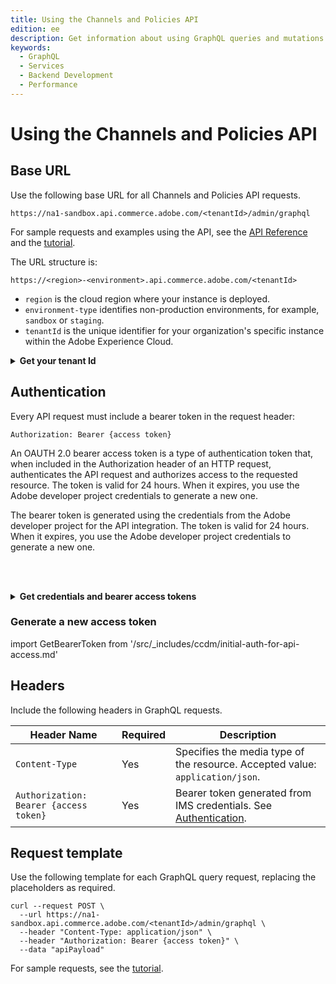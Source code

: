 ```yaml
---
title: Using the Channels and Policies API
edition: ee
description: Get information about using GraphQL queries and mutations to manage channels, policies, and configuration for search and recommendations capabilities.
keywords:
  - GraphQL
  - Services
  - Backend Development
  - Performance
---
```


# Using the Channels and Policies API

## Base URL

Use the following base URL for all Channels and Policies API requests.

`https://na1-sandbox.api.commerce.adobe.com/<tenantId>/admin/graphql`

<InlineAlert variant="info" slots="text"/>

For sample requests and examples using the API, see the [API Reference](api-reference.md) and the [tutorial](ccdm-use-case.md).

The URL structure is:

```https://<region>-<environment>.api.commerce.adobe.com/<tenantId>```

- `region` is the cloud region where your instance is deployed.
- `environment-type` identifies non-production environments, for example, `sandbox` or `staging`.
- `tenantId` is the unique identifier for your organization's specific instance within the Adobe Experience Cloud.

&NewLine; <!--Add space between the collapsible section and the previous paragraph-->

<details>
      <summary><b>Get your tenant Id</b></summary>

import GetTenantId from '/src/_includes/ccdm/get-tenant-id.md'

<GetTenantId />

</details>

## Authentication

Every API request must include a bearer token in the request header:

`Authorization: Bearer {access token}`

An OAUTH 2.0 bearer access token is a type of authentication token that, when included in the Authorization header of an HTTP request, authenticates the API request and authorizes access to the requested resource. The token is valid for 24 hours. When it expires, you use the Adobe developer project credentials to generate a new one.

The bearer token is generated using the credentials from the Adobe developer project for the API integration. The token is valid for 24 hours. When it expires, you use the Adobe developer project credentials to generate a new one.

<br></br>

<details>
      <summary><b>Get credentials and bearer access tokens</b></summary>

import IMSAuth from '/src/_includes/ccdm/initial-auth-for-api-access.md'

<IMSAuth />

</details>

### Generate a new access token

import GetBearerToken from '/src/_includes/ccdm/initial-auth-for-api-access.md'

<GetBearerToken />

## Headers

Include the following headers in GraphQL requests.

| Header Name   | Required |Description |
|---------------|----------|------------|
| `Content-Type` | Yes     | Specifies the media type of the resource. Accepted value: `application/json`. |
| `Authorization: Bearer {access token}`     | Yes      | Bearer token generated from IMS credentials. See [Authentication](#authentication).  |

## Request template

Use the following template for each GraphQL query request, replacing the placeholders as required.

```shell
curl --request POST \
  --url https://na1-sandbox.api.commerce.adobe.com/<tenantId>/admin/graphql \
  --header "Content-Type: application/json" \
  --header "Authorization: Bearer {access token}" \
  --data "apiPayload"
```

For sample requests, see the [tutorial](../ccdm-use-case.md).
